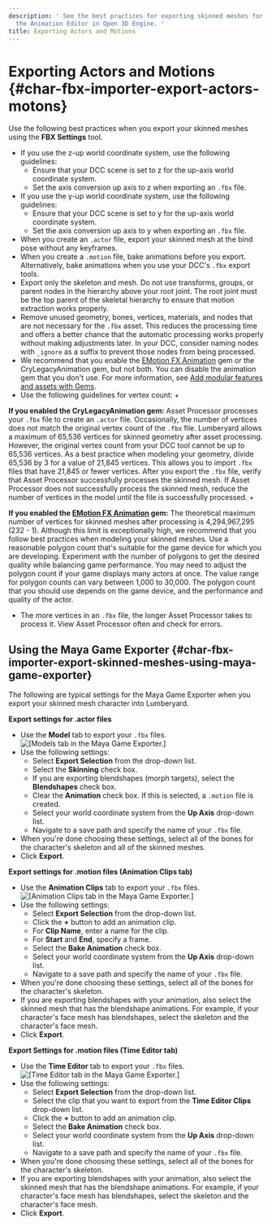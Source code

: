 ```yaml
---
description: ' See the best practices for exporting skinned meshes for actors for
  the Animation Editor in Open 3D Engine. '
title: Exporting Actors and Motions
---
```

# Exporting Actors and Motions {#char-fbx-importer-export-actors-motons}

Use the following best practices when you export your skinned meshes using the **FBX Settings** tool\.
+ If you use the z\-up world coordinate system, use the following guidelines:
  + Ensure that your DCC scene is set to z for the up\-axis world coordinate system\.
  + Set the axis conversion up axis to z when exporting an `.fbx` file\.
+ If you use the y\-up world coordinate system, use the following guidelines:
  + Ensure that your DCC scene is set to y for the up\-axis world coordinate system\.
  + Set the axis conversion up axis to y when exporting an `.fbx` file\.
+ When you create an `.actor` file, export your skinned mesh at the bind pose without any keyframes\.
+ When you create a `.motion` file, bake animations before you export\. Alternatively, bake animations when you use your DCC's `.fbx` export tools\.
+ Export only the skeleton and mesh\. Do not use transforms, groups, or parent nodes in the hierarchy above your root joint\. The root joint must be the top parent of the skeletal hierarchy to ensure that motion extraction works properly\.
+ Remove unused geometry, bones, vertices, materials, and nodes that are not necessary for the `.fbx` asset\. This reduces the processing time and offers a better chance that the automatic processing works properly without making adjustments later\. In your DCC, consider naming nodes with `_ignore` as a suffix to prevent those nodes from being processed\.
+ We recommend that you enable the [EMotion FX Animation](/docs/user-guide/features/gems/emotionfx-animation.md) gem or the CryLegacyAnimation gem, but not both\. You can disable the animation gem that you don't use\. For more information, see [Add modular features and assets with Gems](/docs/user-guide/features/gems/_index.md)\.
+ Use the following guidelines for vertex count:
  +

**If you enabled the CryLegacyAnimation gem:**
Asset Processor processes your `.fbx` file to create an `.actor` file\. Occasionally, the number of vertices does not match the original vertex count of the `.fbx` file\. Lumberyard allows a maximum of 65,536 vertices for skinned geometry after asset processing\. However, the original vertex count from your DCC tool cannot be up to 65,536 vertices\. As a best practice when modeling your geometry, divide 65,536 by 3 for a value of 21,845 vertices\. This allows you to import `.fbx` files that have 21,845 or fewer vertices\. After you export the `.fbx` file, verify that Asset Processor successfully processes the skinned mesh\. If Asset Processor does not successfully process the skinned mesh, reduce the number of vertices in the model until the file is successfully processed\.
  +

**If you enabled the [EMotion FX Animation](/docs/user-guide/features/gems/emotionfx-animation.md) gem:**
The theoretical maximum number of vertices for skinned meshes after processing is 4,294,967,295 \(232 - 1\)\. Although this limit is exceptionally high, we recommend that you follow best practices when modeling your skinned meshes\. Use a reasonable polygon count that's suitable for the game device for which you are developing\. Experiment with the number of polygons to get the desired quality while balancing game performance\. You may need to adjust the polygon count if your game displays many actors at once\. The value range for polygon counts can vary between 1,000 to 30,000\. The polygon count that you should use depends on the game device, and the performance and quality of the actor\.
  + The more vertices in an `.fbx` file, the longer Asset Processor takes to process it\. View Asset Processor often and check for errors\.

## Using the Maya Game Exporter {#char-fbx-importer-export-skinned-meshes-using-maya-game-exporter}

The following are typical settings for the Maya Game Exporter when you export your skinned mesh character into Lumberyard\.

**Export settings for \.actor files**
+ Use the **Model** tab to export your `.fbx` files\.
![\[Models tab in the Maya Game Exporter.\]](/images/user-guide/actor-animation/fbx-settings-actors-model-tab.png)
+ Use the following settings:
  + Select **Export Selection** from the drop\-down list\.
  + Select the **Skinning** check box\.
  + If you are exporting blendshapes \(morph targets\), select the **Blendshapes** check box\.
  + Clear the **Animation** check box\. If this is selected, a `.motion` file is created\.
  + Select your world coordinate system from the **Up Axis** drop\-down list\.
  + Navigate to a save path and specify the name of your `.fbx` file\.
+ When you're done choosing these settings, select all of the bones for the character's skeleton and all of the skinned meshes\.
+ Click **Export**\.

**Export settings for \.motion files \(Animation Clips tab\)**
+ Use the **Animation Clips** tab to export your `.fbx` files\.
![\[Animation Clips tab in the Maya Game Exporter.\]](/images/user-guide/actor-animation/fbx-settings-motions-animation-clips-tab.png)
+ Use the following settings:
  + Select **Export Selection** from the drop\-down list\.
  + Click the **\+** button to add an animation clip\.
  + For **Clip Name**, enter a name for the clip\.
  + For **Start** and **End**, specify a frame\.
  + Select the **Bake Animation** check box\.
  + Select your world coordinate system from the **Up Axis** drop\-down list\.
  + Navigate to a save path and specify the name of your `.fbx` file\.
+ When you're done choosing these settings, select all of the bones for the character's skeleton\.
+ If you are exporting blendshapes with your animation, also select the skinned mesh that has the blendshape animations\. For example, if your character's face mesh has blendshapes, select the skeleton and the character's face mesh\.
+ Click **Export**\.

**Export Settings for \.motion files \(Time Editor tab\)**
+ Use the **Time Editor** tab to export your `.fbx` files\.
![\[Time Editor tab in the Maya Game Exporter.\]](/images/user-guide/actor-animation/fbx-settings-motions-time-editor-tab.png)
+ Use the following settings:
  + Select **Export Selection** from the drop\-down list\.
  + Select the clip that you want to export from the **Time Editor Clips** drop\-down list\.
  + Click the **\+** button to add an animation clip\.
  + Select the **Bake Animation** check box\.
  + Select your world coordinate system from the **Up Axis** drop\-down list\.
  + Navigate to a save path and specify the name of your `.fbx` file\.
+ When you're done choosing these settings, select all of the bones for the character's skeleton\.
+ If you are exporting blendshapes with your animation, also select the skinned mesh that has the blendshape animations\. For example, if your character's face mesh has blendshapes, select the skeleton and the character's face mesh\.
+ Click **Export**\.